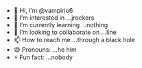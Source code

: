 - 👋 Hi, I’m @vampirio6
- 👀 I’m interested in ...jrockers
- 🌱 I’m currently learning ...nothing
- 💞️ I’m looking to collaborate on ...line
- 📫 How to reach me ...through a black hole
- 😄 Pronouns: ...he him
- ⚡ Fun fact: ...nobody

<!---
vampirio6/vampirio6 is a ✨ special ✨ repository because its `README.md` (this file) appears on your GitHub profile.
You can click the Preview link to take a look at your changes.
--->
